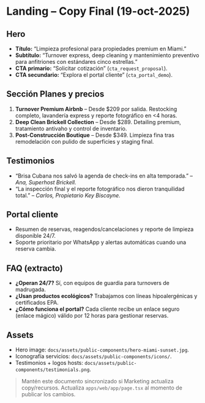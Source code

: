 # Landing – Copy Final (19-oct-2025)

## Hero

- **Título:** “Limpieza profesional para propiedades premium en Miami.”
- **Subtítulo:** “Turnover express, deep cleaning y mantenimiento preventivo para anfitriones con estándares cinco estrellas.”
- **CTA primario:** “Solicitar cotización” (`cta_request_proposal`).
- **CTA secundario:** “Explora el portal cliente” (`cta_portal_demo`).

## Sección Planes y precios

1. **Turnover Premium Airbnb** – Desde $209 por salida. Restocking completo, lavandería express y reporte fotográfico en <4 horas.
2. **Deep Clean Brickell Collection** – Desde $289. Detailing premium, tratamiento antivaho y control de inventario.
3. **Post-Construcción Boutique** – Desde $349. Limpieza fina tras remodelación con pulido de superficies y staging final.

## Testimonios

- “Brisa Cubana nos salvó la agenda de check-ins en alta temporada.” – _Ana, Superhost Brickell._
- “La inspección final y el reporte fotográfico nos dieron tranquilidad total.” – _Carlos, Propietario Key Biscayne._

## Portal cliente

- Resumen de reservas, reagendos/cancelaciones y reporte de limpieza disponible 24/7.
- Soporte prioritario por WhatsApp y alertas automáticas cuando una reserva cambia.

## FAQ (extracto)

- **¿Operan 24/7?** Sí, con equipos de guardia para turnovers de madrugada.
- **¿Usan productos ecológicos?** Trabajamos con líneas hipoalergénicas y certificados EPA.
- **¿Cómo funciona el portal?** Cada cliente recibe un enlace seguro (enlace mágico) válido por 12 horas para gestionar reservas.

## Assets

- Hero image: `docs/assets/public-components/hero-miami-sunset.jpg`.
- Iconografía servicios: `docs/assets/public-components/icons/`.
- Testimonios + logos hosts: `docs/assets/public-components/testimonials.png`.

> Mantén este documento sincronizado si Marketing actualiza copy/recursos. Actualiza `apps/web/app/page.tsx` al momento de publicar los cambios.
